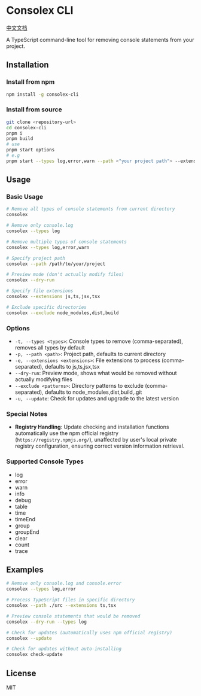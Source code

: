 # Consolex CLI

[中文文档](./README_CN.md)

A TypeScript command-line tool for removing console statements from your project.

## Installation

### Install from npm
```bash
npm install -g consolex-cli
```

### Install from source
```bash
git clone <repository-url>
cd consolex-cli
pnpm i
pnpm build
# use
pnpm start options
# e.g
pnpm start --types log,error,warn --path <"your project path"> --extensions ts,tsx --dry-run
```

## Usage

### Basic Usage

```bash
# Remove all types of console statements from current directory
consolex

# Remove only console.log
consolex --types log

# Remove multiple types of console statements
consolex --types log,error,warn

# Specify project path
consolex --path /path/to/your/project

# Preview mode (don't actually modify files)
consolex --dry-run

# Specify file extensions
consolex --extensions js,ts,jsx,tsx

# Exclude specific directories
consolex --exclude node_modules,dist,build
```

### Options

- `-t, --types <types>`: Console types to remove (comma-separated), removes all types by default
- `-p, --path <path>`: Project path, defaults to current directory
- `-e, --extensions <extensions>`: File extensions to process (comma-separated), defaults to js,ts,jsx,tsx
- `--dry-run`: Preview mode, shows what would be removed without actually modifying files
- `--exclude <patterns>`: Directory patterns to exclude (comma-separated), defaults to node_modules,dist,build,.git
- `-u, --update`: Check for updates and upgrade to the latest version

### Special Notes

- **Registry Handling**: Update checking and installation functions automatically use the npm official registry (`https://registry.npmjs.org/`), unaffected by user's local private registry configuration, ensuring correct version information retrieval.

### Supported Console Types

- log
- error
- warn
- info
- debug
- table
- time
- timeEnd
- group
- groupEnd
- clear
- count
- trace

## Examples

```bash
# Remove only console.log and console.error
consolex --types log,error

# Process TypeScript files in specific directory
consolex --path ./src --extensions ts,tsx

# Preview console statements that would be removed
consolex --dry-run --types log

# Check for updates (automatically uses npm official registry)
consolex --update

# Check for updates without auto-installing
consolex check-update
```

## License

MIT